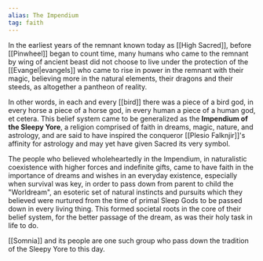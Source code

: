 ```yaml
---
alias: The Impendium
tag: faith
---
```


In the earliest years of the remnant known today as [[High Sacred]], before [[Pinwheel]] began to count time, many humans who came to the remnant by wing of ancient beast did not choose to live under the protection of the [[Evangel|evangels]] who came to rise in power in the remnant with their magic, believing more in the natural elements, their dragons and their steeds, as altogether a pantheon of reality. 

In other words, in each and every [[bird]] there was a piece of a bird god, in every horse a piece of a horse god, in every human a piece of a human god, et cetera. This belief system came to be generalized as the **Impendium of the Sleepy Yore**, a religion comprised of faith in dreams, magic, nature, and astrology, and are said to have inspired the conqueror [[Plesio Falknjir]]'s affinity for astrology and may yet have given Sacred its very symbol.

The people who believed wholeheartedly in the Impendium, in naturalistic coexistence with higher forces and indefinite gifts, came to have faith in the importance of dreams and wishes in an everyday existence, especially when survival was key, in order to pass down from parent to child the "Worldream", an esoteric set of natural instincts and pursuits which they believed were nurtured from the time of primal Sleep Gods to be passed down in every living thing. This formed societal roots in the core of their belief system, for the better passage of the dream, as was their holy task in life to do.
  
[[Somnia]] and its people are one such group who pass down the tradition of the Sleepy Yore to this day.
